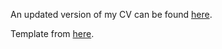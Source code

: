 An updated version of my CV can be found [here](https://github.com/sdaveas/Simple-CV/blob/master/main.pdf).

Template from [here](https://github.com/dcetin/Simple-CV).
